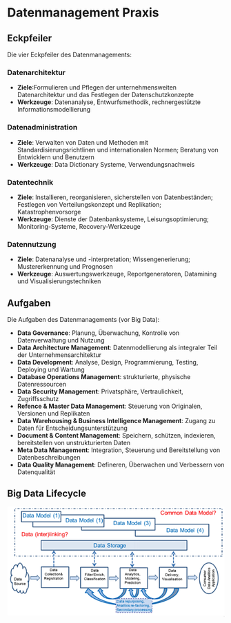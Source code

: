 # Datenmanagement Praxis

## Eckpfeiler

Die vier Eckpfeiler des Datenmanagements:

### Datenarchitektur

* **Ziele**:Formulieren und Pflegen der unternehmensweiten Datenarchitektur und das Festlegen der Datenschutzkonzepte
* **Werkzeuge**: Datenanalyse, Entwurfsmethodik, rechnergestützte Informationsmodellierung

### Datenadministration

* **Ziele**: Verwalten von Daten und Methoden mit Standardisierungsrichtlinen und internationalen Normen; Beratung von Entwicklern und Benutzern
* **Werkzeuge**: Data Dictionary Systeme, Verwendungsnachweis

### Datentechnik

* **Ziele**: Installieren, reorganisieren, sicherstellen von Datenbeständen; Festlegen von Verteilungskonzept und Replikation; Katastrophenvorsorge
* **Werkzeuge**: Dienste der Datenbanksysteme, Leisungsoptimierung; Monitoring-Systeme, Recovery-Werkzeuge

### Datennutzung

* **Ziele**: Datenanalyse und -interpretation; Wissengenerierung; Mustererkennung und Prognosen
* **Werkzeuge**: Auswertungswerkzeuge, Reportgeneratoren, Datamining und Visualisierungstechniken

## Aufgaben 

Die Aufgaben des Datenmanagements (vor Big Data):

* **Data Governance**: Planung, Überwachung, Kontrolle von Datenverwaltung und Nutzung
* **Data Architecture Management**: Datenmodellierung als integraler Teil der Unternehmensarchitektur
* **Data Development**: Analyse, Design, Programmierung, Testing, Deploying und Wartung
* **Database Operations Management**: strukturierte, physische Datenressourcen
* **Data Security Management**: Privatsphäre, Vertraulichkeit, Zugriffsschutz
* **Refence & Master Data Management**: Steuerung von Originalen, Versionen und Replikaten
* **Data Warehousing & Business Intelligence Management**: Zugang zu Daten für Entscheidungsunterstützung
* **Document & Content Management**: Speichern, schützen, indexieren, bereitstellen von unstrukturierten Daten
* **Meta Data Management**: Integration, Steuerung und Bereitstellung von Datenbeschreibungen
* **Data Quality Management**: Defineren, Überwachen und Verbessern von Datenqualität

## Big Data Lifecycle

![Big Data Lifecycle Model](./img/big-data-lifecycle.png)

